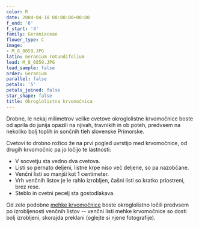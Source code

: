 ```yaml
---
color: R
date: 2004-04-18 00:00:00+00:00
f_end: '6'
f_start: '4'
family: Geraniaceae
flower_type: C
image:
- M_8_0859.JPG
latin: Geranium rotundifolium
lead: M_8_0859.JPG
lead_sample: false
order: Geranium
parallel: false
petals: '5'
petals_joined: false
star_shape: false
title: Okroglolistna krvomočnica
---
```

Drobne, le nekaj milimetrov velike cvetove okroglolistne krvomočnice boste od aprila do junija opazili na njivah, travnikih in ob poteh, predvsem na nekoliko bolj toplih in sončnih tleh slovenske Primorske.

Cvetovi to drobno rožico že na prvi pogled uvrstijo med krvomočnice, od drugih krvomočnic pa jo ločijo te lastnosti:

-   V socvetju sta vedno dva cvetova.
-   Listi so pernato deljeni, listne krpe niso več deljene, so pa nazobčane.
-   Venčni listi so manjši kot 1 centimeter.
-   Vrh venčnih listov je le rahlo izrobljen, čašni listi so kratko priostreni, brez rese.
-   Steblo in cvetni pecelj sta gostodlakava.

Od zelo podobne [mehke krvomočnice](../../geraniummolle/mehka-krvomo&#269;nica/) boste okroglolistno ločili predvsem po izrobljenosti venčnih listov -- venčni listi mehke krvomočnice so dosti bolj izrobljeni, skorajda preklani (oglejte si njene fotografije).
